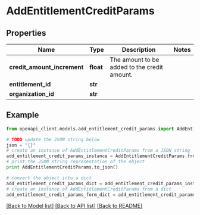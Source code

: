 # AddEntitlementCreditParams


## Properties
Name | Type | Description | Notes
------------ | ------------- | ------------- | -------------
**credit_amount_increment** | **float** | The amount to be added to the credit amount. | 
**entitlement_id** | **str** |  | 
**organization_id** | **str** |  | 

## Example

```python
from openapi_client.models.add_entitlement_credit_params import AddEntitlementCreditParams

# TODO update the JSON string below
json = "{}"
# create an instance of AddEntitlementCreditParams from a JSON string
add_entitlement_credit_params_instance = AddEntitlementCreditParams.from_json(json)
# print the JSON string representation of the object
print AddEntitlementCreditParams.to_json()

# convert the object into a dict
add_entitlement_credit_params_dict = add_entitlement_credit_params_instance.to_dict()
# create an instance of AddEntitlementCreditParams from a dict
add_entitlement_credit_params_form_dict = add_entitlement_credit_params.from_dict(add_entitlement_credit_params_dict)
```
[[Back to Model list]](../README.md#documentation-for-models) [[Back to API list]](../README.md#documentation-for-api-endpoints) [[Back to README]](../README.md)


